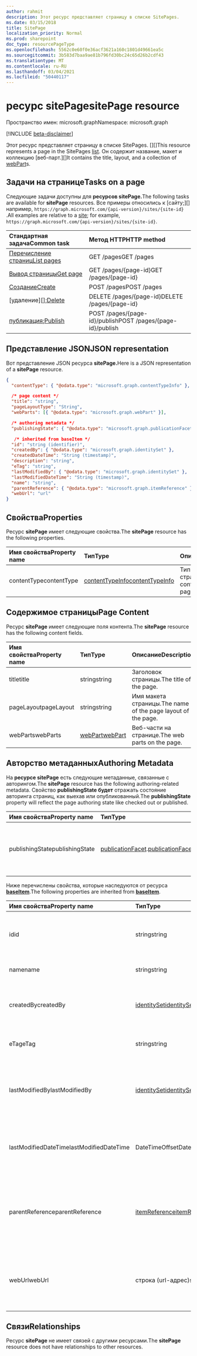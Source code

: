 ```yaml
---
author: rahmit
description: Этот ресурс представляет страницу в списке SitePages.
ms.date: 03/15/2018
title: SitePage
localization_priority: Normal
ms.prod: sharepoint
doc_type: resourcePageType
ms.openlocfilehash: 5562c0e60f0e36acf3621a160c1801d49661ea5c
ms.sourcegitcommit: 3b583d7baa9ae81b796fd30bc24c65d26b2cdf43
ms.translationtype: MT
ms.contentlocale: ru-RU
ms.lasthandoff: 03/04/2021
ms.locfileid: "50440117"
---
```

# <a name="sitepage-resource"></a><span data-ttu-id="fb676-103">ресурс sitePage</span><span class="sxs-lookup"><span data-stu-id="fb676-103">sitePage resource</span></span>

<span data-ttu-id="fb676-104">Пространство имен: microsoft.graph</span><span class="sxs-lookup"><span data-stu-id="fb676-104">Namespace: microsoft.graph</span></span>

[!INCLUDE [beta-disclaimer](../../includes/beta-disclaimer.md)]

<span data-ttu-id="fb676-105">Этот ресурс представляет страницу в списке SitePages. [][]</span><span class="sxs-lookup"><span data-stu-id="fb676-105">This resource represents a page in the SitePages [list][].</span></span>
<span data-ttu-id="fb676-106">Он содержит название, макет и коллекцию [веб-парт.][]</span><span class="sxs-lookup"><span data-stu-id="fb676-106">It contains the title, layout, and a collection of [webPart][]s.</span></span>

## <a name="tasks-on-a-page"></a><span data-ttu-id="fb676-107">Задачи на странице</span><span class="sxs-lookup"><span data-stu-id="fb676-107">Tasks on a page</span></span>

<span data-ttu-id="fb676-108">Следующие задачи доступны для **ресурсов sitePage.**</span><span class="sxs-lookup"><span data-stu-id="fb676-108">The following tasks are available for **sitePage** resources.</span></span>
<span data-ttu-id="fb676-109">Все примеры относились к [сайту;][] например, `https://graph.microsoft.com/{api-version}/sites/{site-id}` .</span><span class="sxs-lookup"><span data-stu-id="fb676-109">All examples are relative to a [site][]; for example, `https://graph.microsoft.com/{api-version}/sites/{site-id}`.</span></span>

| <span data-ttu-id="fb676-110">Стандартная задача</span><span class="sxs-lookup"><span data-stu-id="fb676-110">Common task</span></span>                     | <span data-ttu-id="fb676-111">Метод HTTP</span><span class="sxs-lookup"><span data-stu-id="fb676-111">HTTP method</span></span>
|:--------------------------------|:------------------------------
| <span data-ttu-id="fb676-112">[Перечисление страниц][]</span><span class="sxs-lookup"><span data-stu-id="fb676-112">[List pages][]</span></span>                  | <span data-ttu-id="fb676-113">GET /pages</span><span class="sxs-lookup"><span data-stu-id="fb676-113">GET /pages</span></span>
| <span data-ttu-id="fb676-114">[Вывод страницы][]</span><span class="sxs-lookup"><span data-stu-id="fb676-114">[Get page][]</span></span>                    | <span data-ttu-id="fb676-115">GET /pages/{page-id}</span><span class="sxs-lookup"><span data-stu-id="fb676-115">GET /pages/{page-id}</span></span>
| <span data-ttu-id="fb676-116">[Создание][]</span><span class="sxs-lookup"><span data-stu-id="fb676-116">[Create][]</span></span>                      | <span data-ttu-id="fb676-117">POST /pages</span><span class="sxs-lookup"><span data-stu-id="fb676-117">POST /pages</span></span>
| <span data-ttu-id="fb676-118">[удаление][];</span><span class="sxs-lookup"><span data-stu-id="fb676-118">[Delete][]</span></span>                      | <span data-ttu-id="fb676-119">DELETE /pages/{page-id}</span><span class="sxs-lookup"><span data-stu-id="fb676-119">DELETE /pages/{page-id}</span></span>
| <span data-ttu-id="fb676-120">[публикация][];</span><span class="sxs-lookup"><span data-stu-id="fb676-120">[Publish][]</span></span>                     | <span data-ttu-id="fb676-121">POST /pages/{page-id}/publish</span><span class="sxs-lookup"><span data-stu-id="fb676-121">POST /pages/{page-id}/publish</span></span>

[Перечисление страниц]: ../api/sitepage-list.md
[List pages]: ../api/sitepage-list.md
[Вывод страницы]: ../api/sitepage-get.md
[Get page]: ../api/sitepage-get.md
[Создание]: ../api/sitepage-create.md
[Create]: ../api/sitepage-create.md
[Delete]: ../api/sitepage-delete.md
[публикация]: ../api/sitepage-publish.md;
[Publish]: ../api/sitepage-publish.md

## <a name="json-representation"></a><span data-ttu-id="fb676-127">Представление JSON</span><span class="sxs-lookup"><span data-stu-id="fb676-127">JSON representation</span></span>

<span data-ttu-id="fb676-128">Вот представление JSON ресурса **sitePage.**</span><span class="sxs-lookup"><span data-stu-id="fb676-128">Here is a JSON representation of a **sitePage** resource.</span></span>

<!--{
  "blockType": "resource",
  "keyProperty": "id",
  "baseType": "microsoft.graph.baseItem",
  "@odata.type": "microsoft.graph.sitePage",
  "openType": true
}-->

```json
{
  "contentType": { "@odata.type": "microsoft.graph.contentTypeInfo" },

  /* page content */
  "title": "string",
  "pageLayoutType": "String",
  "webParts": [{ "@odata.type": "microsoft.graph.webPart" }],

  /* authoring metadata */
  "publishingState": { "@odata.type": "microsoft.graph.publicationFacet" },

   /* inherited from baseItem */
  "id": "string (identifier)",
  "createdBy": { "@odata.type": "microsoft.graph.identitySet" },
  "createdDateTime": "String (timestamp)",
  "description": "string",
  "eTag": "string",
  "lastModifiedBy": { "@odata.type": "microsoft.graph.identitySet" },
  "lastModifiedDateTime": "String (timestamp)",
  "name": "string",
  "parentReference": { "@odata.type": "microsoft.graph.itemReference" },
  "webUrl": "url"
}
```

## <a name="properties"></a><span data-ttu-id="fb676-129">Свойства</span><span class="sxs-lookup"><span data-stu-id="fb676-129">Properties</span></span>

<span data-ttu-id="fb676-130">Ресурс **sitePage** имеет следующие свойства.</span><span class="sxs-lookup"><span data-stu-id="fb676-130">The **sitePage** resource has the following properties.</span></span>

| <span data-ttu-id="fb676-131">Имя свойства</span><span class="sxs-lookup"><span data-stu-id="fb676-131">Property name</span></span>    | <span data-ttu-id="fb676-132">Тип</span><span class="sxs-lookup"><span data-stu-id="fb676-132">Type</span></span>                         | <span data-ttu-id="fb676-133">Описание</span><span class="sxs-lookup"><span data-stu-id="fb676-133">Description</span></span>
|:-----------------|:-----------------------------|:---------------------------
| <span data-ttu-id="fb676-134">contentType</span><span class="sxs-lookup"><span data-stu-id="fb676-134">contentType</span></span>      | <span data-ttu-id="fb676-135">[contentTypeInfo][]</span><span class="sxs-lookup"><span data-stu-id="fb676-135">[contentTypeInfo][]</span></span>          | <span data-ttu-id="fb676-136">Тип контента страницы.</span><span class="sxs-lookup"><span data-stu-id="fb676-136">The content type of the page.</span></span>

## <a name="page-content"></a><span data-ttu-id="fb676-137">Содержимое страницы</span><span class="sxs-lookup"><span data-stu-id="fb676-137">Page Content</span></span>

<span data-ttu-id="fb676-138">Ресурс **sitePage** имеет следующие поля контента.</span><span class="sxs-lookup"><span data-stu-id="fb676-138">The **sitePage** resource has the following content fields.</span></span>

| <span data-ttu-id="fb676-139">Имя свойства</span><span class="sxs-lookup"><span data-stu-id="fb676-139">Property name</span></span>      | <span data-ttu-id="fb676-140">Тип</span><span class="sxs-lookup"><span data-stu-id="fb676-140">Type</span></span>                       | <span data-ttu-id="fb676-141">Описание</span><span class="sxs-lookup"><span data-stu-id="fb676-141">Description</span></span>
|:-------------------|:---------------------------|:---------------------------
| <span data-ttu-id="fb676-142">title</span><span class="sxs-lookup"><span data-stu-id="fb676-142">title</span></span>              | <span data-ttu-id="fb676-143">string</span><span class="sxs-lookup"><span data-stu-id="fb676-143">string</span></span>                     | <span data-ttu-id="fb676-144">Заголовок страницы.</span><span class="sxs-lookup"><span data-stu-id="fb676-144">The title of the page.</span></span>
| <span data-ttu-id="fb676-145">pageLayout</span><span class="sxs-lookup"><span data-stu-id="fb676-145">pageLayout</span></span>         | <span data-ttu-id="fb676-146">string</span><span class="sxs-lookup"><span data-stu-id="fb676-146">string</span></span>                     | <span data-ttu-id="fb676-147">Имя макета страницы.</span><span class="sxs-lookup"><span data-stu-id="fb676-147">The name of the page layout of the page.</span></span>
| <span data-ttu-id="fb676-148">webParts</span><span class="sxs-lookup"><span data-stu-id="fb676-148">webParts</span></span>           | <span data-ttu-id="fb676-149">[webPart][]</span><span class="sxs-lookup"><span data-stu-id="fb676-149">[webPart][]</span></span>                | <span data-ttu-id="fb676-150">Веб-части на странице.</span><span class="sxs-lookup"><span data-stu-id="fb676-150">The web parts on the page.</span></span>

## <a name="authoring-metadata"></a><span data-ttu-id="fb676-151">Авторство метаданных</span><span class="sxs-lookup"><span data-stu-id="fb676-151">Authoring Metadata</span></span>

<span data-ttu-id="fb676-152">На **ресурсе sitePage** есть следующие метаданные, связанные с авторингом.</span><span class="sxs-lookup"><span data-stu-id="fb676-152">The **sitePage** resource has the following authoring-related metadata.</span></span> <span data-ttu-id="fb676-153">Свойство **publishingState будет** отражать состояние авторинга страниц, как выехав или опубликованный.</span><span class="sxs-lookup"><span data-stu-id="fb676-153">The **publishingState** property will reflect the page authoring state like checked out or published.</span></span>

| <span data-ttu-id="fb676-154">Имя свойства</span><span class="sxs-lookup"><span data-stu-id="fb676-154">Property name</span></span>          | <span data-ttu-id="fb676-155">Тип</span><span class="sxs-lookup"><span data-stu-id="fb676-155">Type</span></span>                   | <span data-ttu-id="fb676-156">Описание</span><span class="sxs-lookup"><span data-stu-id="fb676-156">Description</span></span>
|:-----------------------|:-----------------------|:---------------------------
| <span data-ttu-id="fb676-157">publishingState</span><span class="sxs-lookup"><span data-stu-id="fb676-157">publishingState</span></span>        | <span data-ttu-id="fb676-158">[publicationFacet][].</span><span class="sxs-lookup"><span data-stu-id="fb676-158">[publicationFacet][]</span></span>   | <span data-ttu-id="fb676-159">Состояние публикации и MM.mm версии страницы.</span><span class="sxs-lookup"><span data-stu-id="fb676-159">The publishing status and the MM.mm version of the page.</span></span>

<span data-ttu-id="fb676-160">Ниже перечислены свойства, которые наследуются от ресурса **[baseItem][]**.</span><span class="sxs-lookup"><span data-stu-id="fb676-160">The following properties are inherited from **[baseItem][]**.</span></span>

| <span data-ttu-id="fb676-161">Имя свойства</span><span class="sxs-lookup"><span data-stu-id="fb676-161">Property name</span></span>        | <span data-ttu-id="fb676-162">Тип</span><span class="sxs-lookup"><span data-stu-id="fb676-162">Type</span></span>              | <span data-ttu-id="fb676-163">Описание</span><span class="sxs-lookup"><span data-stu-id="fb676-163">Description</span></span>
|:---------------------|:------------------|:----------------------------------
| <span data-ttu-id="fb676-164">id</span><span class="sxs-lookup"><span data-stu-id="fb676-164">id</span></span>                   | <span data-ttu-id="fb676-165">string</span><span class="sxs-lookup"><span data-stu-id="fb676-165">string</span></span>            | <span data-ttu-id="fb676-p104">Уникальный идентификатор элемента. Только для чтения.</span><span class="sxs-lookup"><span data-stu-id="fb676-p104">The unique identifier of the item. Read-only.</span></span>
| <span data-ttu-id="fb676-168">name</span><span class="sxs-lookup"><span data-stu-id="fb676-168">name</span></span>                 | <span data-ttu-id="fb676-169">string</span><span class="sxs-lookup"><span data-stu-id="fb676-169">string</span></span>            | <span data-ttu-id="fb676-170">Имя или название элемента.</span><span class="sxs-lookup"><span data-stu-id="fb676-170">The name / title of the item.</span></span>
| <span data-ttu-id="fb676-171">createdBy</span><span class="sxs-lookup"><span data-stu-id="fb676-171">createdBy</span></span>            | <span data-ttu-id="fb676-172">[identitySet][]</span><span class="sxs-lookup"><span data-stu-id="fb676-172">[identitySet][]</span></span>   | <span data-ttu-id="fb676-173">Удостоверение создателя данного элемента.</span><span class="sxs-lookup"><span data-stu-id="fb676-173">Identity of the creator of this item.</span></span> <span data-ttu-id="fb676-174">Только для чтения.</span><span class="sxs-lookup"><span data-stu-id="fb676-174">Read-only.</span></span>
| <span data-ttu-id="fb676-175">eTag</span><span class="sxs-lookup"><span data-stu-id="fb676-175">eTag</span></span>                 | <span data-ttu-id="fb676-176">string</span><span class="sxs-lookup"><span data-stu-id="fb676-176">string</span></span>            | <span data-ttu-id="fb676-p106">ETag для элемента. Только для чтения.</span><span class="sxs-lookup"><span data-stu-id="fb676-p106">ETag for the item. Read-only.</span></span>
| <span data-ttu-id="fb676-179">lastModifiedBy</span><span class="sxs-lookup"><span data-stu-id="fb676-179">lastModifiedBy</span></span>       | <span data-ttu-id="fb676-180">[identitySet][]</span><span class="sxs-lookup"><span data-stu-id="fb676-180">[identitySet][]</span></span>   | <span data-ttu-id="fb676-181">Удостоверение пользователя, который последним изменил данный элемент.</span><span class="sxs-lookup"><span data-stu-id="fb676-181">Identity of the last modifier of this item.</span></span> <span data-ttu-id="fb676-182">Только для чтения.</span><span class="sxs-lookup"><span data-stu-id="fb676-182">Read-only.</span></span>
| <span data-ttu-id="fb676-183">lastModifiedDateTime</span><span class="sxs-lookup"><span data-stu-id="fb676-183">lastModifiedDateTime</span></span> | <span data-ttu-id="fb676-184">DateTimeOffset</span><span class="sxs-lookup"><span data-stu-id="fb676-184">DateTimeOffset</span></span>    | <span data-ttu-id="fb676-p108">Дата и время последнего изменения элемента. Только для чтения.</span><span class="sxs-lookup"><span data-stu-id="fb676-p108">The date and time the item was last modified. Read-only.</span></span>
| <span data-ttu-id="fb676-187">parentReference</span><span class="sxs-lookup"><span data-stu-id="fb676-187">parentReference</span></span>      | <span data-ttu-id="fb676-188">[itemReference][]</span><span class="sxs-lookup"><span data-stu-id="fb676-188">[itemReference][]</span></span> | <span data-ttu-id="fb676-189">Сведения о родительском элементе, если элемент выступает в роли родительского элемента.</span><span class="sxs-lookup"><span data-stu-id="fb676-189">Parent information, if the item has a parent.</span></span> <span data-ttu-id="fb676-190">Только для чтения.</span><span class="sxs-lookup"><span data-stu-id="fb676-190">Read-only.</span></span>
| <span data-ttu-id="fb676-191">webUrl</span><span class="sxs-lookup"><span data-stu-id="fb676-191">webUrl</span></span>               | <span data-ttu-id="fb676-192">строка (url-адрес)</span><span class="sxs-lookup"><span data-stu-id="fb676-192">string (url)</span></span>      | <span data-ttu-id="fb676-p110">URL-адрес для отображения элемента в браузере. Только для чтения.</span><span class="sxs-lookup"><span data-stu-id="fb676-p110">URL that displays the item in the browser. Read-only.</span></span>

## <a name="relationships"></a><span data-ttu-id="fb676-195">Связи</span><span class="sxs-lookup"><span data-stu-id="fb676-195">Relationships</span></span>

<span data-ttu-id="fb676-196">Ресурс **sitePage** не имеет связей с другими ресурсами.</span><span class="sxs-lookup"><span data-stu-id="fb676-196">The **sitePage** resource does not have relationships to other resources.</span></span>

[baseItem]: baseitem.md
[contentTypeInfo]: contenttypeinfo.md
[columnDefinition]: columndefinition.md
[identitySet]: identityset.md
[itemReference]: itemreference.md
[list]: list.md
[listInfo]: listinfo.md
[listItem]: listitem.md
[publicationFacet]: publicationfacet.md.
[site]: site.md
[webPart]: webpart.md

<!--
{
  "type": "#page.annotation",
  "description": "",
  "keywords": "",
  "section": "documentation",
  "tocPath": "Resources/Page",
  "tocBookmarks": {
    "Page": "#"
  },
  "suppressions": []
}
-->

<!--
TODO:
* Define {page-id}
* Update examples
    * Be consistent with other URLs in the documentation.
    * Try to use the same site, library, etc.
    * Add the URL to the underlying list item resource in the API
* PATCH for list item patches /item/{item-id}/fields.
-->


